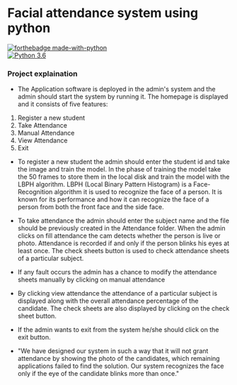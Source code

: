 
# Facial attendance system using python

[![forthebadge made-with-python](http://ForTheBadge.com/images/badges/made-with-python.svg)](https://www.python.org/)                 
[![Python 3.6](https://img.shields.io/badge/python-3.6-blue.svg)](https://www.python.org/downloads/release/python-360/) 


### Project explaination
- The Application software is deployed in the admin's system and the admin should start the
system by running it. The homepage is displayed and it consists of five features:
1. Register a new student
2. Take Attendance
3. Manual Attendance
4. View Attendance
5. Exit
- To register a new student the admin should enter the student id and take the image and train
the model. In the phase of training the model take the 50 frames to store them in the local disk
and train the model with the LBPH algorithm. LBPH (Local Binary Pattern Histogram) is
a Face-Recognition algorithm it is used to recognize the face of a person. It is known
for its performance and how it can recognize the face of a person from both the front
face and the side face.
- To take attendance the admin should enter the subject name and the file should be previously
created in the Attendance folder. When the admin clicks on fill attendance the cam detects
whether the person is live or photo. Attendance is recorded if and only if the person blinks his
eyes at least once. The check sheets button is used to check attendance sheets of a particular
subject.
- If any fault occurs the admin has a chance to modify the attendance sheets manually by clicking
on manual attendance
- By clicking view attendance the attendance of a particular subject is displayed along with the
overall attendance percentage of the candidate. The check sheets are also displayed by clicking
on the check sheet button.
- If the admin wants to exit from the system he/she should click on the exit button.

- "We have designed our system in such a way that it will not grant attendance by showing the
photo of the candidates, which remaining applications failed to find the solution.
Our system recognizes the face only if the eye of the candidate blinks more than once."


